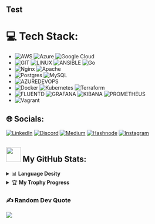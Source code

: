 ## Test

# 💻 Tech Stack:

* ![AWS](https://img.shields.io/badge/AWS-%23FF9900.svg?style=flat&logo=amazon-aws&logoColor=white) ![Azure](https://img.shields.io/badge/Azure-%230072C6.svg?style=flat&logo=microsoftazure&logoColor=white) ![Google Cloud](https://img.shields.io/badge/GoogleCloud-%234285F4.svg?style=flat&logo=google-cloud&logoColor=white) <br>
* ![GIT](https://img.shields.io/badge/Git-fc6d26?style=flat&logo=git&logoColor=white) ![LINUX](https://img.shields.io/badge/Linux-FCC624?style=flat&logo=linux&logoColor=black) ![ANSIBLE](https://img.shields.io/badge/Ansible-%231A1918.svg?style=flat&logo=ansible&logoColor=white) ![Go](https://img.shields.io/badge/GO-%2300ADD8.svg?style=flat&logo=go&logoColor=white) <br>
* ![Nginx](https://img.shields.io/badge/Nginx-%23009639.svg?style=flat&logo=nginx&logoColor=white) ![Apache](https://img.shields.io/badge/Apache-%23D42029.svg?style=flat&logo=apache&logoColor=white) <br>
* ![Postgres](https://img.shields.io/badge/Postgres-%23316192.svg?style=flat&logo=postgresql&logoColor=white) ![MySQL](https://img.shields.io/badge/MySql-%2300000f.svg?style=flat&logo=mysql&logoColor=white) <br>
* ![AZUREDEVOPS](https://img.shields.io/badge/AzureDevops-0078D7.svg?style=flat&logo=azuredevops&logoColor=white&color=%230078D7) <br>
* ![Docker](https://img.shields.io/badge/Docker-%230db7ed.svg?style=flat&logo=docker&logoColor=white) ![Kubernetes](https://img.shields.io/badge/Kubernetes-%23326ce5.svg?style=flat&logo=kubernetes&logoColor=white) ![Terraform](https://img.shields.io/badge/Terraform-%235835CC.svg?style=flat&logo=terraform&logoColor=white) <br>
* ![FLUENTD](https://img.shields.io/badge/Fluentd-0E83C8.svg?style=flat&logo=fluentd&logoColor=white&color=%230E83C8) ![GRAFANA](https://img.shields.io/badge/Grafana-F46800.svg?style=flat&logo=grafana&logoColor=white&color=%23F46800) ![KIBANA](https://img.shields.io/badge/Kibana-005571.svg?style=flat&logo=kibana&logoColor=white&color=%23005571) ![PROMETHEUS](https://img.shields.io/badge/Prometheus-E6522C.svg?style=flat&logo=prometheus&logoColor=white&color=%23E6522C) <br>
* ![Vagrant](https://img.shields.io/badge/Vagrant-%231563FF.svg?style=flat&logo=vagrant&logoColor=white) <br>

## 🌐 Socials:
[![LinkedIn](https://img.shields.io/badge/LinkedIn-%230077B5.svg?logo=linkedin&logoColor=white)](https://linkedin.com/in/gtamilvanan17)
[![Discord](https://img.shields.io/badge/Discord-%237289DA.svg?logo=discord&logoColor=white)](https://discord.gg/8pDBg6HWKg)  [![Medium](https://img.shields.io/badge/Medium-12100E?logo=medium&logoColor=white)](https://cdops1official.medium.com/) [![Hashnode](https://img.shields.io/badge/Hashnode-0078D6?logo=hashnode&logoColor=white)](https://cdops1official.hashnode.dev) [![Instagram](https://img.shields.io/badge/Instagram-%23E4405F.svg?logo=Instagram&logoColor=white)](https://instagram.com/gtamilvanan17)

## <img src="https://media.giphy.com/media/ZCN6F3FAkwsyOGU2RS/giphy.gif" width="40"> **My GitHub Stats:**

<details>
  <summary>📊 <b>Language Desity</b></summary>
 <br />
 <p align="center">

  <a href="https://github.com/gtamilvanan17/github-readme-stats">
    <img align="center" src="https://github-readme-stats.anuraghazra1.vercel.app/api/top-langs/?username=gtamilvanan17&layout=compact&theme=radical&langs_count=6" />
  </a>
 </p>
</details>

<details>
 <summary>🏆 <b>My Trophy Progress</b></summary>
 <br />
 <p align="center">
  <a href="https://github.com/ryo-ma/github-profile-trophy">
   <img src="https://github-profile-trophy.vercel.app/?username=gtamilvanan17&column=8&theme=darkhub"/>
  </a>
 </p>
</details>
  
### ✍️ Random Dev Quote
![](https://quotes-github-readme.vercel.app/api?type=horizontal&theme=radical)
